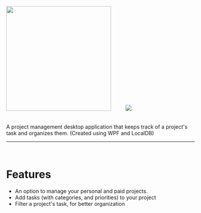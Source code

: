 <div>
  <img src="https://user-images.githubusercontent.com/62003240/129524820-b74fa54f-babe-4b1f-9f83-0baa1aebb923.jpg" width="280"   />
  <img src="https://img.shields.io/badge/Target%20Framework-.NET%205.0-blue" hspace="35" /> 
<div/>

<br/>
  
A project management desktop application that keeps track of a project's task and organizes them. (Created using WPF and LocalDB)

<hr/>
  
<br/>
  

# Features
  - An option to manage your personal and paid projects.
  - Add tasks (with categories, and priorities) to your project 
  - Filter a project's task, for better organization
